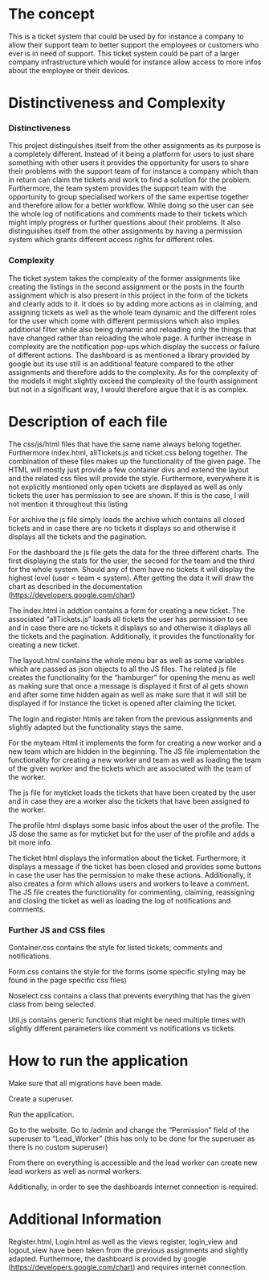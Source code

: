 # The concept
This is a ticket system that could be used by for instance a company to allow their support team to better support the employees or customers who ever is in need of support. This ticket system could be part of a larger company infrastructure which would for instance allow access to more infos about the employee or their devices.
# Distinctiveness and Complexity
### Distinctiveness
This project distinguishes itself from the other assignments as its purpose is a completely different. Instead of it being a platform for users to just share something with other users it provides the opportunity for users to share their problems with the support team of for instance a company which than in return can claim the tickets and work to find a solution for the problem. Furthermore, the team system provides the support team with the opportunity to group specialised workers of the same expertise together and therefore allow for a better workflow. While doing so the user can see the whole log of notifications and comments made to their tickets which might imply progress or further questions about their problems. It also distinguishes itself from the other assignments by having a permission system which grants different access rights for different roles. 
### Complexity
The ticket system takes the complexity of the former assignments like creating the listings in the second assignment or the posts in the fourth assignment which is also present in this project in the form of the tickets and clearly adds to it. It does so by adding more actions as in claiming, and assigning tickets as well as the whole team dynamic and the different roles for the user which come with different permissions which also implies additional filter while also being dynamic and reloading only the things that have changed rather than reloading the whole page. A further increase in complexity are the notification pop-ups which display the success or failure of different actions. The dashboard is as mentioned a library provided by google but its use still is an additional feature compared to the other assignments and therefore adds to the complexity.
As for the complexity of the models it might slightly exceed the complexity of the fourth assignment but not in a significant way, I would therefore argue that it is as complex.
# Description of each file
The css/js/html files that have the same name always belong together. Furthermore index.html, allTickets.js and ticket.css belong together. The combination of these files makes up the functionality of the given page. The HTML will mostly just provide a few container divs and extend the layout and the related css files will provide the style. Furthermore, everywhere it is not explicitly mentioned only open tickets are displayed as well as only tickets the user has permission to see are shown. If this is the case, I will not mention it throughout this listing

For archive the js file simply loads the archive which contains all closed tickets and in case there are no tickets it displays so and otherwise it displays all the tickets and the pagination. 

For the dashboard the js file gets the data for the three different charts. The first displaying the stats for the user, the second for the team and the third for the whole system. Should any of them have no tickets it will display the highest level (user < team < system). After getting the data it will draw the chart as described in the documentation (https://developers.google.com/chart)

The index.html in addtion contains a form for creating a new ticket. The associated “allTickets.js” loads all tickets the user has permission to see and in case there are no tickets it displays so and otherwise it displays all the tickets and the pagination. Additionally, it provides the functionality for creating a new ticket.

The layout.html contains the whole menu bar as well as some variables which are passed as json objects to all the JS files. The related js file creates the functionality for the “hamburger” for opening the menu as well as making sure that once a message is displayed it first of al gets shown and after some time hidden again as well as make sure that it will still be displayed if for instance the ticket is opened after claiming the ticket. 

The login and register htmls are taken from the previous assignments and slightly adapted but the functionality stays the same. 

For the myteam Html it implements the form for creating a new worker and a new team which are hidden in the beginning. The JS file implementation the functionality for creating a new worker and team as well as loading the team of the given worker and the tickets which are associated with the team of the worker. 

The js file for myticket loads the tickets that have been created by the user and in case they are a worker also the tickets that have been assigned to the worker. 

The profile html displays some basic infos about the user of the profile.  The JS dose the same as for myticket but for the user of the profile and adds a bit more info. 

The ticket html displays the information about the ticket. Furthermore, it displays a message if the ticket has been closed and provides some buttons in case the user has the permission to make these actions. Additionally, it also creates a form which allows users and workers to leave a comment. The JS file creates the functionality for commenting, claiming, reassigning and closing the ticket as well as loading the log of notifications and comments. 
### Further JS and CSS files
Container.css contains the style for listed tickets, comments and notifications.

Form.css contains the style for the forms (some specific styling may be found in the page specific css files)

Noselect.css contains a class that prevents everything that has the given class from being selected. 

Util.js contains generic functions that might be need multiple times with slightly different parameters like comment vs notifications vs tickets. 
# How to run the application
Make sure that all migrations have been made. 

Create a superuser.

Run the application.

Go to the website. Go to /admin and change the “Permission” field of the superuser to “Lead_Worker” (this has only to be done for the superuser as there is no custom superuser)

From there on everything is accessible and the lead worker can create new lead workers as well as normal workers. 

Additionally, in order to see the dashboards internet connection is required.
# Additional Information
Register.html, Login.html as well as the views register, login_view and logout_view have been taken from the previous assignments and slightly adapted. Furthermore, the dashboard is provided by google (https://developers.google.com/chart) and requires internet connection.
